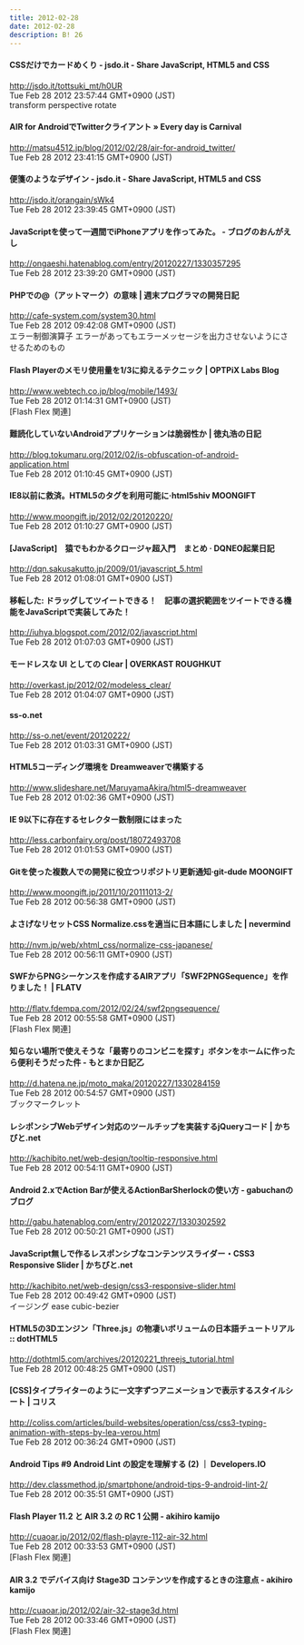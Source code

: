 ```yaml
---
title: 2012-02-28
date: 2012-02-28
description: B! 26
---
```


#### CSSだけでカードめくり - jsdo.it - Share JavaScript, HTML5 and CSS
http://jsdo.it/tottsuki_mt/h0UR<br>
Tue Feb 28 2012 23:57:44 GMT+0900 (JST)<br>
transform perspective rotate


####   AIR for AndroidでTwitterクライアント » Every day is Carnival
http://matsu4512.jp/blog/2012/02/28/air-for-android_twitter/<br>
Tue Feb 28 2012 23:41:15 GMT+0900 (JST)<br>


#### 便箋のようなデザイン - jsdo.it - Share JavaScript, HTML5 and CSS
http://jsdo.it/orangain/sWk4<br>
Tue Feb 28 2012 23:39:45 GMT+0900 (JST)<br>


####  JavaScriptを使って一週間でiPhoneアプリを作ってみた。 - ブログのおんがえし
http://ongaeshi.hatenablog.com/entry/20120227/1330357295<br>
Tue Feb 28 2012 23:39:20 GMT+0900 (JST)<br>


#### PHPでの@（アットマーク）の意味  |  週末プログラマの開発日記
http://cafe-system.com/system30.html<br>
Tue Feb 28 2012 09:42:08 GMT+0900 (JST)<br>
エラー制御演算子 エラーがあってもエラーメッセージを出力させないようにさせるためのもの


#### Flash Playerのメモリ使用量を1/3に抑えるテクニック | OPTPiX Labs Blog
http://www.webtech.co.jp/blog/mobile/1493/<br>
Tue Feb 28 2012 01:14:31 GMT+0900 (JST)<br>
[Flash Flex 関連]


#### 難読化していないAndroidアプリケーションは脆弱性か | 徳丸浩の日記
http://blog.tokumaru.org/2012/02/is-obfuscation-of-android-application.html<br>
Tue Feb 28 2012 01:10:45 GMT+0900 (JST)<br>


#### IE8以前に救済。HTML5のタグを利用可能に·html5shiv MOONGIFT
http://www.moongift.jp/2012/02/20120220/<br>
Tue Feb 28 2012 01:10:27 GMT+0900 (JST)<br>


####  [JavaScript]　猿でもわかるクロージャ超入門　まとめ ·  DQNEO起業日記
http://dqn.sakusakutto.jp/2009/01/javascript_5.html<br>
Tue Feb 28 2012 01:08:01 GMT+0900 (JST)<br>


#### 移転した: ドラッグしてツイートできる！　記事の選択範囲をツイートできる機能をJavaScriptで実装してみた！
http://iuhya.blogspot.com/2012/02/javascript.html<br>
Tue Feb 28 2012 01:07:03 GMT+0900 (JST)<br>


#### モードレスな UI としての Clear | OVERKAST ROUGHKUT
http://overkast.jp/2012/02/modeless_clear/<br>
Tue Feb 28 2012 01:04:07 GMT+0900 (JST)<br>


#### ss-o.net
http://ss-o.net/event/20120222/<br>
Tue Feb 28 2012 01:03:31 GMT+0900 (JST)<br>


#### HTML5コーディング環境を Dreamweaverで構築する
http://www.slideshare.net/MaruyamaAkira/html5-dreamweaver<br>
Tue Feb 28 2012 01:02:36 GMT+0900 (JST)<br>


#### IE 9以下に存在するセレクター数制限にはまった
http://less.carbonfairy.org/post/18072493708<br>
Tue Feb 28 2012 01:01:53 GMT+0900 (JST)<br>


#### Gitを使った複数人での開発に役立つリポジトリ更新通知·git-dude MOONGIFT
http://www.moongift.jp/2011/10/20111013-2/<br>
Tue Feb 28 2012 00:56:38 GMT+0900 (JST)<br>


#### よさげなリセットCSS Normalize.cssを適当に日本語にしました | nevermind
http://nvm.jp/web/xhtml_css/normalize-css-japanese/<br>
Tue Feb 28 2012 00:56:11 GMT+0900 (JST)<br>


#### SWFからPNGシーケンスを作成するAIRアプリ「SWF2PNGSequence」を作りました！ | FLATV
http://flatv.fdempa.com/2012/02/24/swf2pngsequence/<br>
Tue Feb 28 2012 00:55:58 GMT+0900 (JST)<br>
[Flash Flex 関連]


####  知らない場所で使えそうな「最寄りのコンビニを探す」ボタンをホームに作ったら便利そうだった件 - もとまか日記乙
http://d.hatena.ne.jp/moto_maka/20120227/1330284159<br>
Tue Feb 28 2012 00:54:57 GMT+0900 (JST)<br>
ブックマークレット


#### レシポンシブWebデザイン対応のツールチップを実装するjQueryコード | かちびと.net
http://kachibito.net/web-design/tooltip-responsive.html<br>
Tue Feb 28 2012 00:54:11 GMT+0900 (JST)<br>


#### Android 2.xでAction Barが使えるActionBarSherlockの使い方 - gabuchanのブログ
http://gabu.hatenablog.com/entry/20120227/1330302592<br>
Tue Feb 28 2012 00:50:21 GMT+0900 (JST)<br>


#### JavaScript無しで作るレスポンシブなコンテンツスライダー・CSS3 Responsive Slider | かちびと.net
http://kachibito.net/web-design/css3-responsive-slider.html<br>
Tue Feb 28 2012 00:49:42 GMT+0900 (JST)<br>
イージング ease cubic-bezier


#### HTML5の3Dエンジン「Three.js」の物凄いボリュームの日本語チュートリアル :: dotHTML5
http://dothtml5.com/archives/20120221_threejs_tutorial.html<br>
Tue Feb 28 2012 00:48:25 GMT+0900 (JST)<br>


####   [CSS]タイプライターのように一文字ずつアニメーションで表示するスタイルシート | コリス
http://coliss.com/articles/build-websites/operation/css/css3-typing-animation-with-steps-by-lea-verou.html<br>
Tue Feb 28 2012 00:36:24 GMT+0900 (JST)<br>


#### Android Tips #9 Android Lint の設定を理解する (2) ｜ Developers.IO
http://dev.classmethod.jp/smartphone/android-tips-9-android-lint-2/<br>
Tue Feb 28 2012 00:35:51 GMT+0900 (JST)<br>


#### Flash Player 11.2 と AIR 3.2 の RC 1 公開 - akihiro kamijo
http://cuaoar.jp/2012/02/flash-playre-112-air-32.html<br>
Tue Feb 28 2012 00:33:53 GMT+0900 (JST)<br>
[Flash Flex 関連]


#### AIR 3.2 でデバイス向け Stage3D コンテンツを作成するときの注意点 - akihiro kamijo
http://cuaoar.jp/2012/02/air-32-stage3d.html<br>
Tue Feb 28 2012 00:33:46 GMT+0900 (JST)<br>
[Flash Flex 関連]


